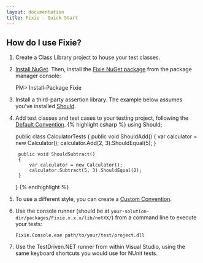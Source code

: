 ```yaml
---
layout: documentation
title: Fixie - Quick Start
---
```

## How do I use Fixie?

1. Create a Class Library project to house your test classes.
2. [Install NuGet](http://docs.nuget.org/docs/start-here/installing-nuget). Then, install the [Fixie NuGet package](https://www.nuget.org/packages/Fixie) from the package manager console:

    PM> Install-Package Fixie
3. Install a third-party assertion library.  The example below assumes you've installed [Should](https://nuget.org/packages/Should/).
4. Add test classes and test cases to your testing project, following the [Default Convention](default-convention).
    {% highlight csharp %}
    using Should;

    public class CalculatorTests
    {
        public void ShouldAdd()
        {
            var calculator = new Calculator();
            calculator.Add(2, 3).ShouldEqual(5);
        }

        public void ShouldSubtract()
        {
            var calculator = new Calculator();
            calculator.Subtract(5, 3).ShouldEqual(2);
        }
    }
    {% endhighlight %}
5. To use a different style, you can create a [Custom Convention](custom-conventions).
6. Use the console runner (should be at `your-solution-dir/packages/Fixie.x.x.x/lib/netXX/`) from a command line to execute your tests:

    `Fixie.Console.exe path/to/your/test/project.dll`
    
6. Use the TestDriven.NET runner from within Visual Studio, using the same keyboard shortcuts you would use for NUnit tests.